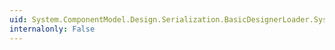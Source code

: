 ```yaml
---
uid: System.ComponentModel.Design.Serialization.BasicDesignerLoader.System#ComponentModel#Design#Serialization#IDesignerLoaderService#DependentLoadComplete(System.Boolean,System.Collections.ICollection)
internalonly: False
---
```

